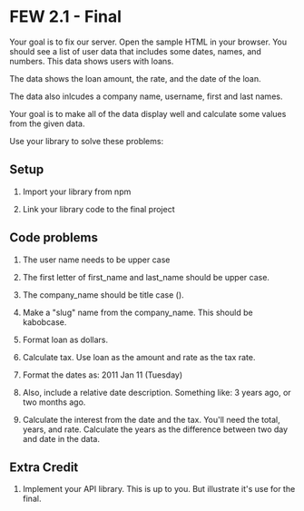 # FEW 2.1 - Final

Your goal is to fix our server. Open the sample HTML in your browser. You should see a list of user data that includes some dates, names, and numbers. This data shows users with loans. 

The data shows the loan amount, the rate, and the date of the loan. 

The data also inlcudes a company name, username, first and last names. 

Your goal is to make all of the data display well and calculate some values from the given data. 

Use your library to solve these problems:

## Setup 

1) Import your library from npm

2) Link your library code to the final project

## Code problems 

1) The user name needs to be upper case

2) The first letter of first_name and last_name should be upper case. 

3) The company_name should be title case (). 

4) Make a "slug" name from the company_name. This should be kabobcase. 

5) Format loan as dollars. 

6) Calculate tax. Use loan as the amount and rate as the tax rate. 

7) Format the dates as: 2011 Jan 11 (Tuesday)

8) Also, include a relative date description. Something like: 3 years ago, or two months ago.

9) Calculate the interest from the date and the tax. You'll need the total, years, and rate. Calculate the years as the difference between two day and date in the data.

## Extra Credit

1) Implement your API library. This is up to you. But illustrate it's use for the final. 



